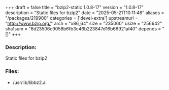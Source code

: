 +++
draft = false
title = "bzip2-static 1.0.8-17"
version = "1.0.8-17"
description = "Static files for bzip2"
date = "2025-05-21T10:11:48"
aliases = "/packages/219900"
categories = ['devel-extra']
upstreamurl = "http://www.bzip.org/"
arch = "x86_64"
size = "235060"
usize = "256642"
sha1sum = "6d23506c9058b6fb3c46b223847d16b66921af40"
depends = "[]"
+++
### Description: 
Static files for bzip2

### Files: 
* /usr/lib/libbz2.a
